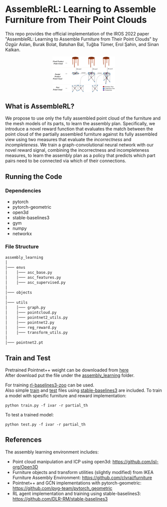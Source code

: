 # AssembleRL: Learning to Assemble Furniture from Their Point Clouds

This repo provides the official implementation of the IROS 2022 paper "AssembleRL: Learning to Assemble Furniture from Their Point Clouds" by   Özgür Aslan, Burak Bolat, Batuhan Bal, Tuğba Tümer, Erol Şahin, and Sinan Kalkan.

<p align="center"><img src="docs/imgs/intro.png" alt="intro" width="40%"/></p>

## What is AssembleRL?

We propose to use only the fully assembled point cloud of the furniture and the mesh models of its parts, to learn the assembly plan. Specifically, we introduce a novel reward function that evaluates the match between the point cloud of the partially assembled furniture against its fully assembled view using two measures that evaluate the *incorrectness* and *incompleteness*. We train a graph-convolutional neural network with our novel reward signal, combining the incorrectness and incompleteness measures, to learn the assembly plan as a policy that predicts which part pairs need to be connected via which of their connections. 

## Running the Code

### Dependencies
- pytorch
- pytorch-geometric
- open3d
- stable-baselines3
- gym
- numpy
- networkx

### File Structure
```
assembly_learning
│
│─── envs
│    │─── asc_base.py
│    │─── asc_features.py
│    │─── asc_supervised.py
│
│─── objects
│
│─── utils
│    │─── graph.py
│    │─── pointcloud.py
│    │─── pointnet2_utils.py
│    │─── pointnet2.py
│    │─── reg_reward.py
│    │─── transform_utils.py
│
│─── pointnet2.pt

```

## Train and Test
Pretrained Pointnet++ weight can be downloaded from [here](https://drive.google.com/drive/folders/1yD_1t5VYN32fOPhhBxyVxjIDIqtg8Ma0)  
After download put the file under the [assembly_learning](./assembly_learning) folder.  

For training [rl-baselines3-zoo](https://github.com/DLR-RM/rl-baselines3-zoo) can be used.  
Also simple [train](train.py) and [test](test.py) files using [stable-baselines3](https://github.com/DLR-RM/stable-baselines3) are included.
To train a model with spesific furniture and reward implementation:  
```
python train.py -f ivar -r partial_th
```
To test a trained model:
```
python test.py -f ivar -r partial_th
```

## References

The assembly learning environment includes:
- Point cloud manipulation and ICP using open3d: https://github.com/isl-org/Open3D
- Furniture objects and transform utilities (slightly modified) from IKEA Furniture Assembly Environment: https://github.com/clvrai/furniture
- Pointnet++ and GCN implementations with pytorch-geometric: https://github.com/pyg-team/pytorch_geometric 
- RL agent implementation and training using stable-baselines3: https://github.com/DLR-RM/stable-baselines3 
